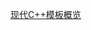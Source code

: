 [现代C++模板概览](https://github.com/hilberthu/CplusplusTemplate-Learn/wiki#%E7%8E%B0%E4%BB%A3c%E7%9A%84%E6%A8%A1%E6%9D%BF%E6%A6%82%E8%A7%88)
